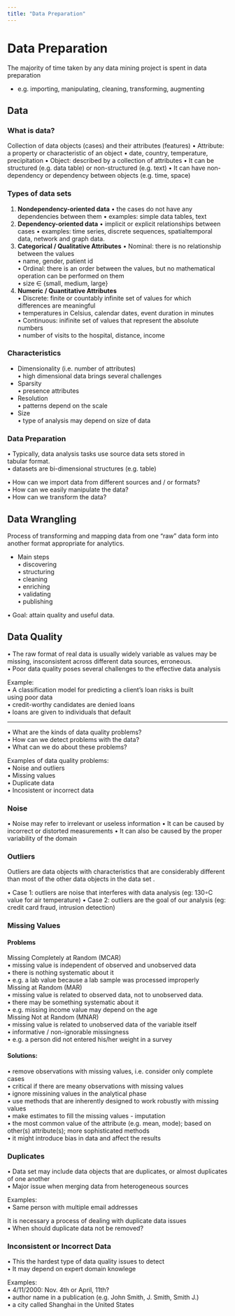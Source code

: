 ```yaml
---
title: "Data Preparation"
---
```


# Data Preparation
The majority of time taken by any data mining project is spent in data preparation
- e.g. importing, manipulating, cleaning, transforming, augmenting

## Data
### What is data?
Collection of data objects (cases) and their attributes (features)
• Attribute: a property or characteristic of an object
• date, country, temperature, precipitation
• Object: described by a collection of attributes
• It can be structured (e.g. data table) or non-structured (e.g. text)
• It can have non-dependency or dependency between objects (e.g. time, space)

### Types of data sets
1. **Nondependency-oriented data**
	• the cases do not have any dependencies between them
	• examples: simple data tables, text
2. **Dependency-oriented data**
	• implicit or explicit relationships between cases
	• examples: time series, discrete sequences, spatialtemporal data, network and graph data.
3. **Categorical / Qualitative Attributes**
	• Nominal: there is no relationship between the values  
	• name, gender, patient id  
	• Ordinal: there is an order between the values, but no mathematical  
	operation can be performed on them  
	• size ∈ {small, medium, large}
4. **Numeric / Quantitative Attributes**  
	• Discrete: finite or countably infinite set of values for which  
	differences are meaningful  
	• temperatures in Celsius, calendar dates, event duration in minutes  
	• Continuous: inifinite set of values that represent the absolute  
	numbers  
	• number of visits to the hospital, distance, income

### Characteristics
- Dimensionality (i.e. number of attributes)  
	• high dimensional data brings several challenges  
- Sparsity  
	• presence attributes  
- Resolution  
	• patterns depend on the scale  
- Size  
	• type of analysis may depend on size of data

### Data Preparation
• Typically, data analysis tasks use source data sets stored in  
tabular format.  
	• datasets are bi-dimensional structures (e.g. table)  
	
• How can we import data from different sources and / or formats?  
• How can we easily manipulate the data?  
• How can we transform the data?

## Data Wrangling
Process of transforming and mapping data from one “raw” data form into another format appropriate for analytics.  

- Main steps  
	• discovering  
	• structuring  
	• cleaning  
	• enriching  
	• validating  
	• publishing  

• Goal: attain quality and useful data.

## Data Quality
• The raw format of real data is usually widely variable as values may be missing, insconsistent across different data sources, erroneous.  
• Poor data quality poses several challenges to the effective data analysis  

Example:  
	• A classification model for predicting a client’s loan risks is built  
	using poor data  
		• credit-worthy candidates are denied loans  
		• loans are given to individuals that default

---
• What are the kinds of data quality problems?  
• How can we detect problems with the data?  
• What can we do about these problems?  

Examples of data quality problems:  
	• Noise and outliers  
	• Missing values  
	• Duplicate data  
	• Incosistent or incorrect data

### Noise
• Noise may refer to irrelevant or useless information
• It can be caused by incorrect or distorted measurements
• It can also be caused by the proper variability of the domain

### Outliers 
Outliers are data objects with characteristics that are considerably different than most of the other data objects in the data set .

• Case 1: outliers are noise that interferes with data analysis (eg: 130◦C value for air temperature)
• Case 2: outliers are the goal of our analysis (eg: credit card fraud, intrusion detection)

### Missing Values
#### Problems
Missing Completely at Random (MCAR)  
	• missing value is independent of observed and unobserved data  
	• there is nothing systematic about it  
	• e.g. a lab value because a lab sample was processed improperly  
Missing at Random (MAR)  
	• missing value is related to observed data, not to unobserved data.  
	• there may be something systematic about it  
	• e.g. missing income value may depend on the age  
Missing Not at Random (MNAR)  
	• missing value is related to unobserved data of the variable itself  
	• informative / non-ignorable missingness  
	• e.g. a person did not entered his/her weight in a survey

#### Solutions:  
• remove observations with missing values, i.e. consider only complete cases  
• critical if there are meany observations with missing values  
• ignore missining values in the analytical phase  
• use methods that are inherently designed to work robustly with missing values  
• make estimates to fill the missing values - imputation  
• the most common value of the attribute (e.g. mean, mode); based on other(s) attribute(s); more sophisticated methods  
• it might introduce bias in data and affect the results

### Duplicates
• Data set may include data objects that are duplicates, or almost duplicates of one another  
	• Major issue when merging data from heterogeneous sources  

Examples:  
	• Same person with multiple email addresses  
	
It is necessary a process of dealing with duplicate data issues  
	• When should duplicate data not be removed?

### Inconsistent or Incorrect Data
• This the hardest type of data quality issues to detect  
• It may depend on expert domain knowlege  

Examples:  
	• 4/11/2000: Nov. 4th or April, 11th?  
	• author name in a publication (e.g. John Smith, J. Smith, Smith J.)  
	• a city called Shanghai in the United States